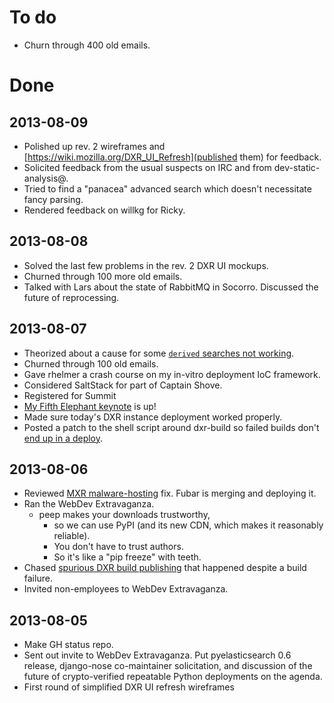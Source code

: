 To do
=====

* Churn through 400 old emails.


Done
====

2013-08-09
----------

* Polished up rev. 2 wireframes and [https://wiki.mozilla.org/DXR_UI_Refresh](published them) for feedback.
* Solicited feedback from the usual suspects on IRC and from dev-static-analysis@.
* Tried to find a "panacea" advanced search which doesn't necessitate fancy parsing.
* Rendered feedback on willkg for Ricky.

2013-08-08
----------

* Solved the last few problems in the rev. 2 DXR UI mockups.
* Churned through 100 more old emails.
* Talked with Lars about the state of RabbitMQ in Socorro. Discussed the future of reprocessing.

2013-08-07
----------

* Theorized about a cause for some [`derived` searches not working](https://bugzilla.mozilla.org/show_bug.cgi?id=885977).
* Churned through 100 old emails.
* Gave rhelmer a crash course on my in-vitro deployment IoC framework.
* Considered SaltStack for part of Captain Shove.
* Registered for Summit
* [My Fifth Elephant keynote](https://hasgeek.tv/fifthelephant/2013-2/631-what-happens-when-firefox-crashes) is up!
* Made sure today's DXR instance deployment worked properly.
* Posted a patch to the shell script around dxr-build so failed builds don't [end up in a deploy](https://bugzilla.mozilla.org/show_bug.cgi?id=886463).


2013-08-06
----------

* Reviewed [MXR malware-hosting](https://bugzilla.mozilla.org/show_bug.cgi?id=628033>) fix. Fubar is merging and deploying it.
* Ran the WebDev Extravaganza.
    * peep makes your downloads trustworthy,
        * so we can use PyPI (and its new CDN, which makes it reasonably reliable).
        * You don't have to trust authors.
        * So it's like a "pip freeze" with teeth.
* Chased [spurious DXR build publishing](https://bugzilla.mozilla.org/show_bug.cgi?id=886463) that happened despite a build failure.
* Invited non-employees to WebDev Extravaganza.

2013-08-05
----------

* Make GH status repo.
* Sent out invite to WebDev Extravaganza. Put pyelasticsearch 0.6 release, django-nose co-maintainer solicitation, and discussion of the future of crypto-verified repeatable Python deployments on the agenda.
* First round of simplified DXR UI refresh wireframes
